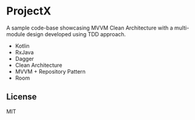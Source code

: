 # ProjectX
A sample code-base showcasing MVVM Clean Architecture with a multi-module design developed using TDD approach.

- Kotlin
- RxJava
- Dagger
- Clean Architecture
- MVVM + Repository Pattern
- Room

License
----

MIT


